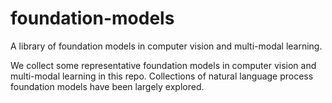 # foundation-models
A library of foundation models in computer vision and multi-modal learning. 

We collect some representative foundation models in computer vision and multi-modal learning in this repo. Collections of natural language process foundation models have been largely explored. 

